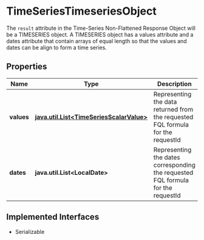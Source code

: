 

# TimeSeriesTimeseriesObject

The `result` attribute in the Time-Series Non-Flattened Response Object will be a TIMESERIES object. A TIMESERIES object has a values attribute and a dates attribute that contain arrays of equal length so that the values and dates can be align to form a time series.

## Properties

Name | Type | Description | Notes
------------ | ------------- | ------------- | -------------
**values** | [**java.util.List&lt;TimeSeriesScalarValue&gt;**](TimeSeriesScalarValue.md) | Representing the data returned from the requested FQL formula for the requestId |  [optional]
**dates** | **java.util.List&lt;LocalDate&gt;** | Representing the dates corresponding the requested FQL formula for the requestId |  [optional]


## Implemented Interfaces

* Serializable


